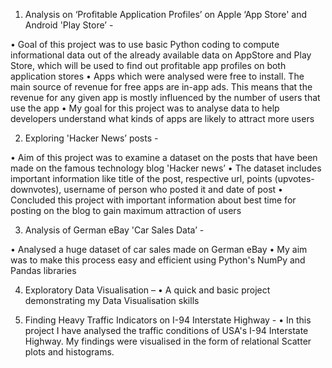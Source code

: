 1. Analysis on ‘Profitable Application Profiles’ on Apple ‘App Store' and
Android 'Play Store’ -

• Goal of this project was to use basic Python coding to compute
informational data out of the already available data on AppStore
and Play Store, which will be used to find out profitable app profiles
on both application stores
• Apps which were analysed were free to install. The main source of
revenue for free apps are in-app ads. This means that the revenue
for any given app is mostly influenced by the number of users that
use the app
• My goal for this project was to analyse data to help developers
understand what kinds of apps are likely to attract more users

2. Exploring 'Hacker News’ posts -

• Aim of this project was to examine a dataset on the posts that have
been made on the famous technology blog 'Hacker news’
• The dataset includes important information like title of the post,
respective url, points (upvotes- downvotes), username of person
who posted it and date of post
• Concluded this project with important information about best time
for posting on the blog to gain maximum attraction of users

3. Analysis of German eBay 'Car Sales Data’ -

• Analysed a huge dataset of car sales made on German eBay
• My aim was to make this process easy and efficient using Python's
NumPy and Pandas libraries

4. Exploratory Data Visualisation –
• A quick and basic project demonstrating my Data Visualisation
skills

5. Finding Heavy Traffic Indicators on I-94 Interstate Highway - 
• In this project I have analysed the traffic conditions of USA's I-94 Interstate Highway. My findings were visualised in the form of relational Scatter plots and histograms.
